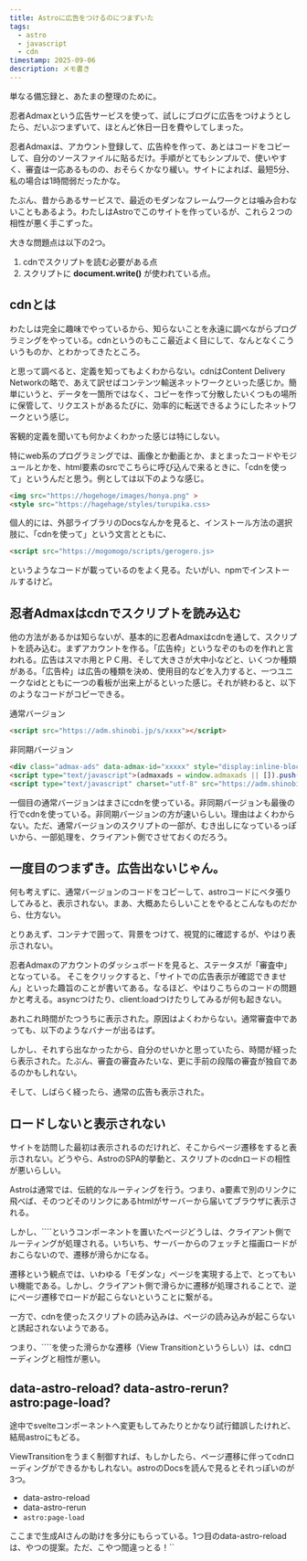 ```yaml
---
title: Astroに広告をつけるのにつまずいた
tags:
  - astro
  - javascript
  - cdn
timestamp: 2025-09-06
description: メモ書き
---
```

単なる備忘録と、あたまの整理のために。

忍者Admaxという広告サービスを使って、試しにブログに広告をつけようとしたら、だいぶつまずいて、ほとんど休日一日を費やしてしまった。

忍者Admaxは、アカウント登録して、広告枠を作って、あとはコードをコピーして、自分のソースファイルに貼るだけ。手順がとてもシンプルで、使いやすく、審査は一応あるものの、おそらくかなり緩い。サイトによれば、最短5分、私の場合は1時間弱だったかな。

たぶん、昔からあるサービスで、最近のモダンなフレームワ―クとは噛み合わないこともあるよう。わたしはAstroでこのサイトを作っているが、これら２つの相性が悪く手こずった。

大きな問題点は以下の2つ。

1. cdnでスクリプトを読む必要がある点
2. スクリプトに **document.write()** が使われている点。

## cdnとは

わたしは完全に趣味でやっているから、知らないことを永遠に調べながらプログラミングをやっている。cdnというのもここ最近よく目にして、なんとなくこういうものか、とわかってきたところ。

と思って調べると、定義を知ってもよくわからない。cdnはContent Delivery Networkの略で、あえて訳せばコンテンツ輸送ネットワークといった感じか。簡単にいうと、データを一箇所ではなく、コピーを作って分散したいくつもの場所に保管して、リクエストがあるたびに、効率的に転送できるようにしたネットワークという感じ。

客観的定義を聞いても何かよくわかった感じは特にしない。

特にweb系のプログラミングでは、画像とか動画とか、まとまったコードやモジュールとかを、html要素のsrcでこちらに呼び込んで来るときに、「cdnを使って」というんだと思う。例としては以下のような感じ。

```html
<img src="https://hogehoge/images/honya.png" >
<style src="https://hagehage/styles/turupika.css>
```

個人的には、外部ライブラリのDocsなんかを見ると、インストール方法の選択肢に、「cdnを使って」という文言とともに、

```html
<script src="https://mogomogo/scripts/gerogero.js>
```

というようなコードが載っているのをよく見る。たいがい、npmでインストールするけど。

## 忍者Admaxはcdnでスクリプトを読み込む

他の方法があるかは知らないが、基本的に忍者Admaxはcdnを通して、スクリプトを読み込む。まずアカウントを作る。「広告枠」というなぞのものを作れと言われる。広告はスマホ用とＰＣ用、そして大きさが大中小などと、いくつか種類がある。「広告枠」は広告の種類を決め、使用目的などを入力すると、一つユニークなidとともに一つの看板が出来上がるといった感じ。それが終わると、以下のようなコードがコピーできる。

通常バージョン

```html
<script src="https://adm.shinobi.jp/s/xxxx"></script>
```

非同期バージョン

```html
<div class="admax-ads" data-admax-id="xxxxx" style="display:inline-block;"></div>
<script type="text/javascript">(admaxads = window.admaxads || []).push({admax_id: "xxxx",type: "banner"});</script>
<script type="text/javascript" charset="utf-8" src="https://adm.shinobi.jp/st/t.js" async></script>
```

一個目の通常バージョンはまさにcdnを使っている。非同期バージョンも最後の行でcdnを使っている。非同期バージョンの方が速いらしい。理由はよくわからない。ただ、通常バージョンのスクリプトの一部が、むき出しになっているっぽいから、一部処理を、クライアント側でさせておくのだろう。

## 一度目のつまずき。広告出ないじゃん。

何も考えずに、通常バージョンのコードをコピーして、astroコードにベタ張りしてみると、表示されない。まあ、大概あたらしいことをやるとこんなものだから、仕方ない。

とりあえず、コンテナで囲って、背景をつけて、視覚的に確認するが、やはり表示されない。

忍者Admaxのアカウントのダッシュボードを見ると、ステータスが「審査中」となっている。
そこをクリックすると、「サイトでの広告表示が確認できません」といった趣旨のことが書いてある。なるほど、やはりこちらのコードの問題かと考える。asyncつけたり、client:loadつけたりしてみるが何も起きない。

あれこれ時間がたつうちに表示された。原因はよくわからない。通常審査中であっても、以下のようなバナーが出るはず。

しかし、それすら出なかったから、自分のせいかと思っていたら、時間が経ったら表示された。たぶん、審査の審査みたいな、更に手前の段階の審査が独自であるのかもしれない。

そして、しばらく経ったら、通常の広告も表示された。

## ロードしないと表示されない

サイトを訪問した最初は表示されるのだけれど、そこからページ遷移をすると表示されない。どうやら、AstroのSPA的挙動と、スクリプトのcdnロードの相性が悪いらしい。

Astroは通常では、伝統的なルーティングを行う。つまり、a要素で別のリンクに飛べば、そのつどそのリンクにあるhtmlがサーバーから届いてブラウザに表示される。

しかし、\`\`<ClientRouter />\`\`というコンポーネントを置いたページどうしは、クライアント側でルーティングが処理される。いちいち、サーバーからのフェッチと描画ロードがおこらないので、遷移が滑らかになる。

遷移という観点では、いわゆる「モダンな」ページを実現する上で、とってもいい機能である。しかし、クライアント側で滑らかに遷移が処理されることで、逆にページ遷移でロードが起こらないということに繋がる。

一方で、cdnを使ったスクリプトの読み込みは、ページの読み込みが起こらないと誘起されないようである。

つまり、\`\`<ClientRouter />\`\`を使った滑らかな遷移（View Transitionというらしい）は、cdnローディングと相性が悪い。

## data-astro-reload? data-astro-rerun? astro:page-load? 

途中でsvelteコンポーネントへ変更もしてみたりとかなり試行錯誤したけれど、結局astroにもどる。

ViewTransitionをうまく制御すれば、もしかしたら、ページ遷移に伴ってcdnローディングができるかもしれない。astroのDocsを読んで見るとそれっぽいのが3つ。

- data-astro-reload
- data-astro-rerun
- `astro:page-load`

ここまで生成AIさんの助けを多分にもらっている。1つ目のdata-astro-reloadは、やつの提案。ただ、こやつ間違っとる！\`\`<script src='hgogehoge'></script\`\`というcdnロード部分をdivでラップして、divにdata-astro-reloadをつけろという。ふむふむ、ページ遷移が起きた時に、目的通りにリロードが起きそうだ。

しかし当然ダメ。Docsを見ると、そもそも、data-astro-reloadは、a要素に使うもの。つまりcdnを読みたいページに、遷移する前のリンクにくっつける。ただ、ページ全部のaにdata-astro-reloadをつけるなんて写経はやりたくないから却下。

data-astro-rerun。ふむふむ、こいつも有望そうな見た目だ。Docsをざっくり見ていたらあった。ViewTransition（滑らか遷移モード）の時にscript要素につけると、通常は実効されないスクリプトが毎回実効されるらしい。

残念こいつもだめだった。外部cdnから読み込んだスクリプトは使えないとのこと。完全にインラインで書いたスクリプトは実効されるが、外部はだめ。死。

`astro:page-load`。これは、ViewTransitionモードで画面遷移が起こり、遷移が完全に終了したときに、documentが吐き出すイベントのよう。最終的にはこれを使うのがまあいいよう。ここでは割愛するけれど（ただどこかでそれを1テーマに書いたほうがよさそう）、このあともかなり四苦八苦した。astroのフロントマッタ―とscriptで変数を共有する方法なのだけれど、かなりつまずいた。とりあえずそれはまたこんど（memo: define vars vs カスタムコンポーネント）。

## 忍者Admaxさんdocument.wrire()使ってる問題

かれこれあって、結局`astro:page-load`とhtmlのカスタムコンポーネントでいいところまではいけたが、コンソールを見ると謎のエラーが見える。

そして、デプロイ後の画面を見ても、いままでなら初期ロードでは表示されていた広告さえも、表示されたかと思ったら、すぐに消えたりする。なんじゃこりゃ！

どうやら、コンソールを覗くと、document.write()とという関数がcdnスクリプトの中に入っているらしい。そして、document.write()というのは、htmlになんでも書き込めるヨという、お強いメソッドだから、ウイルス挿入のリスクが高い。ということで、基本は初期ロード時しか実効できないようになっているらしい。

頑張って、ViewTransitionイベントを捕まえて、cdnを読んでみたはいいものの、document.write()が実効出来ないせいで、結局広告は表示されない。撃沈。

Aiさんいわく、document.write()は現代ではあまり使われないとのこと。忍者Admaxさん、改善おねがいします！と言っても、モダンフレームワークを使う界隈と、忍者Admaxを使う界隈が一致してなさそうだから、需要もないかもしれん。

## 最終手段。ViewTransition消滅

ようは、ViewTransitionを切れば、毎回のページ遷移でロードが起きて、広告は表示される。すみません。読者のみなさんにとっては、表示されないほうが嬉しいのはわかっています。すみません。

大胆に切る。

Astrowindというテンプレをつかっているから、そもそも\`\`<ClientRoute />\`\`がどこにあるのかわからん。全ページに適用されているんだから、レイアウト系のコンポーネントだろうと思ったら、あった。英語は弱いからあんまり読みたくないけれど、ちゃんとViewTransitionを切りたいなら、ここをコメントアウトしろというのがあったからコメントアウト。

滑らかな遷移というモダンフレームワークの利点を捨ててしまって、やはりほんの少しだけカクつくのだけど、いうてそこまで気になるもんでもないから。よしとする。

終
